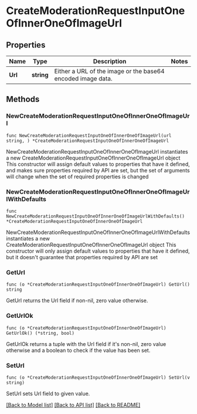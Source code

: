 # CreateModerationRequestInputOneOfInnerOneOfImageUrl

## Properties

Name | Type | Description | Notes
------------ | ------------- | ------------- | -------------
**Url** | **string** | Either a URL of the image or the base64 encoded image data. | 

## Methods

### NewCreateModerationRequestInputOneOfInnerOneOfImageUrl

`func NewCreateModerationRequestInputOneOfInnerOneOfImageUrl(url string, ) *CreateModerationRequestInputOneOfInnerOneOfImageUrl`

NewCreateModerationRequestInputOneOfInnerOneOfImageUrl instantiates a new CreateModerationRequestInputOneOfInnerOneOfImageUrl object
This constructor will assign default values to properties that have it defined,
and makes sure properties required by API are set, but the set of arguments
will change when the set of required properties is changed

### NewCreateModerationRequestInputOneOfInnerOneOfImageUrlWithDefaults

`func NewCreateModerationRequestInputOneOfInnerOneOfImageUrlWithDefaults() *CreateModerationRequestInputOneOfInnerOneOfImageUrl`

NewCreateModerationRequestInputOneOfInnerOneOfImageUrlWithDefaults instantiates a new CreateModerationRequestInputOneOfInnerOneOfImageUrl object
This constructor will only assign default values to properties that have it defined,
but it doesn't guarantee that properties required by API are set

### GetUrl

`func (o *CreateModerationRequestInputOneOfInnerOneOfImageUrl) GetUrl() string`

GetUrl returns the Url field if non-nil, zero value otherwise.

### GetUrlOk

`func (o *CreateModerationRequestInputOneOfInnerOneOfImageUrl) GetUrlOk() (*string, bool)`

GetUrlOk returns a tuple with the Url field if it's non-nil, zero value otherwise
and a boolean to check if the value has been set.

### SetUrl

`func (o *CreateModerationRequestInputOneOfInnerOneOfImageUrl) SetUrl(v string)`

SetUrl sets Url field to given value.



[[Back to Model list]](../README.md#documentation-for-models) [[Back to API list]](../README.md#documentation-for-api-endpoints) [[Back to README]](../README.md)


